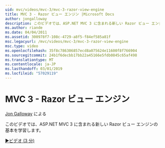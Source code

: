 ```yaml
---
uid: mvc/videos/mvc-3/mvc-3-razor-view-engine
title: MVC 3 - Razor ビュー エンジン |Microsoft Docs
author: jongalloway
description: このビデオでは、ASP.NET MVC 3 に含まれる新しい Razor ビュー エンジンの基本を学習します。
ms.author: riande
ms.date: 04/04/2011
ms.assetid: 300978f7-108c-4729-a8f5-f84ef585a81f
msc.legacyurl: /mvc/videos/mvc-3/mvc-3-razor-view-engine
msc.type: video
ms.openlocfilehash: 35f8c786306857ecd8a075624e11600f8f766904
ms.sourcegitcommit: 24b1f6decbb17bb22a45166e5fdb0845c65af498
ms.translationtype: MT
ms.contentlocale: ja-JP
ms.lasthandoff: 03/01/2019
ms.locfileid: "57029119"
---
```

<a name="mvc-3---razor-view-engine"></a>MVC 3 - Razor ビュー エンジン
====================
[Jon Galloway](https://github.com/jongalloway) による

このビデオでは、ASP.NET MVC 3 に含まれる新しい Razor ビュー エンジンの基本を学習します。

[&#9654;ビデオ (3 分)](https://channel9.msdn.com/Blogs/ASP-NET-Site-Videos/mvc-3-razor-view-engine)
